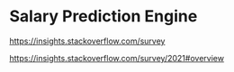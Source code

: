 # Salary Prediction Engine
https://insights.stackoverflow.com/survey

https://insights.stackoverflow.com/survey/2021#overview
